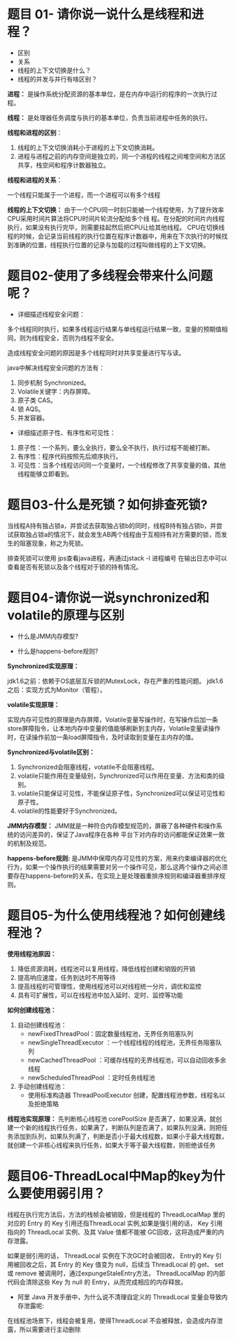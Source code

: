 # 题目 01- 请你说一说什么是线程和进程？
* 区别
* 关系
* 线程的上下文切换是什么？
* 线程的并发与并行有啥区别？

**进程：** 是操作系统分配资源的基本单位，是在内存中运行的程序的一次执行过程。

**线程：** 是处理器任务调度与执行的基本单位，负责当前进程中任务的执行。

**线程和进程的区别**： 
1. 线程的上下文切换消耗小于进程的上下文切换消耗。
2. 进程与进程之前的内存空间是独立的，同一个进程的线程之间堆空间和方法区共享，栈空间和程序计数器独立。

**线程和进程的关系**：

一个线程只能属于一个进程，而一个进程可以有多个线程

**线程的上下文切换：** 由于一个CPU同一时刻只能被一个线程使用，为了提升效率CPU采用时间片算法将CPU时间片轮流分配给多个线
程。在分配的时间片内线程执行，如果没有执行完毕，则需要挂起然后把CPU让给其他线程。
CPU在切换线程的时候，会记录当前线程的执行位置在程序计数器中，用来在下次执行的时候找到准确的位置，线程执行位置的记录与加载的过程叫做线程的上下文切换。
# 题目02-使用了多线程会带来什么问题呢？
* 详细描述线程安全问题：

多个线程同时执行，如果多线程运行结果与单线程运行结果一致，变量的预期值相同，则为线程安全，否则为线程不安全。

造成线程安全问题的原因是多个线程同时对共享变量进行写与读。

java中解决线程安全问题的方法有：
1. 同步机制 Synchronized。
2. Volatile关键字：内存屏障。
3. 原子类 CAS。
4. 锁 AQS。
5. 并发容器。


* 详细描述原子性、有序性和可见性：
1. 原子性：一个系列，要么全执行，要么全不执行，执行过程不能被打断。
2. 有序性：程序代码按照先后顺序执行。
3. 可见性：当多个线程访问同一个变量时，一个线程修改了共享变量的值，其他线程能够立即看到。

# 题目03-什么是死锁？如何排查死锁?
当线程A持有独占锁a，并尝试去获取独占锁b的同时，线程B持有独占锁b，并尝试获取独占锁a的情况下，就会发生AB两个线程由于互相持有对方需要的锁，而发生的阻塞现象，称之为死锁。

排查死锁可以使用 jps查看java进程，再通过jstack -l 进程编号 在输出日志中可以查看是否有死锁以及各个线程对于锁的持有情况。

# 题目04-请你说一说synchronized和volatile的原理与区别
* 什么是JMM内存模型?

* 什么是happens-before规则?

**Synchronized实现原理：**

jdk1.6之前：依赖于OS底层互斥锁的MutexLock，存在严重的性能问题。
jdk1.6之后：实现方式为Monitor（管程）。

**volatile实现原理：**

实现内存可见性的原理是内存屏障，Volatile变量写操作时，在写操作后加一条store屏障指令，让本地内存中变量的值能够刷新到主内存，Volatile变量读操作时，在读操作前加一条load屏障指令，及时读取到变量在主内存的值。

**Synchronized与volatile区别：**
1. Synchronized会阻塞线程，votatile不会阻塞线程。
2. volatile只能作用在变量级别，Synchronized可以作用在变量、方法和类的级别。
3. volatile只能保证可见性，不能保证原子性，Synchronized可以保证可见性和原子性。
4. volatile的性能要好于Synchronized。

**JMM内存模型：**
JMM就是一种符合内存模型规范的，屏蔽了各种硬件和操作系统的访问差异的，保证了Java程序在各种
平台下对内存的访问都能保证效果一致的机制及规范。

**happens-before规则:**
是JMM中保障内存可见性的方案，用来约束编译器的优化行为，如果一个操作执行的结果需要对另一个操作可见，那么这两个操作之间必须要存在happens-before的关系，在实现上是处理器重排序规则和编译器重排序规则。


# 题目05-为什么使用线程池？如何创建线程池？
**使用线程池原因：**
1. 降低资源消耗，线程池可以复用线程，降低线程创建和销毁的开销
2. 提高响应速度，任务到达时不用等待
3. 提高线程的可管理性，使用线程池可以对线程统一分片，调优和监控
4. 具有可扩展性，可以在线程池中加入延时、定时、监控等功能

**如何创建线程池：**
1. 自动创建线程池：
    * newFixedThreadPool：固定数量线程池，无界任务阻塞队列
    * newSingleThreadExecutor ：一个线程线程的线程池，无界任务阻塞队列
    * newCachedThreadPool ：可缓存线程的无界线程池，可以自动回收多余线程
    * newScheduledThreadPool ：定时任务线程池
2. 手动创建线程池：
    * 使用标准构造器 ThreadPoolExecutor 创建，配置线程池参数，线程名以及拒绝策略 

**线程池实现原理：**
先判断核心线程池 corePoolSize 是否满了，如果没满，就创建一个新的线程执行任务，如果满了，判断队列是否满了，如果队列没满，则把任务添加到队列，如果队列满了，判断是否小于最大线程数，如果小于最大线程数，就创建一个非核心线程来执行任务，如果大于等于最大线程数，则拒绝该任务
    
# 题目06-ThreadLocal中Map的key为什么要使用弱引用？
线程在执行完方法后，方法的栈帧会被销毁，但是线程的 ThreadLocalMap 里的对应的 Entry 的 Key 引用还指ThreadLocal 实例,如果是强引用的话， Key 引用指向的 ThreadLocal 实例、及其 Value 值都不能被 GC回收，这将造成严重的内存泄露。

如果是弱引用的话， ThreadLocal 实例在下次GC时会被回收， Entry的 Key 引用被回收之后，其 Entry 的 Key 值变为 null，后续当 ThreadLocal 的 get、 set 或 remove 被调用时，通过expungeStaleEntry方法， ThreadLocalMap 的内部代码会清除这些 Key 为 null 的 Entry，从而完成相应的内存释放。
* 阿里 Java 开发手册中，为什么说不清理自定义的 ThreadLocal 变量会导致内存泄露呢:

在线程池场景下，线程会被复用，使得ThreadLocal 不会被释放，会造成内存泄露，所以需要进行主动删除